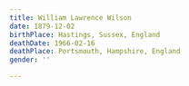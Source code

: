 ```yaml
---
title: William Lawrence Wilson
date: 1879-12-02
birthPlace: Hastings, Sussex, England
deathDate: 1966-02-16
deathPlace: Portsmouth, Hampshire, England
gender: ''

---
```

